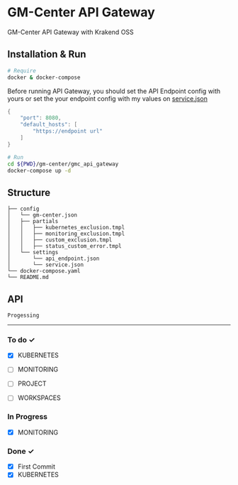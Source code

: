 # GM-Center API Gateway
GM-Center API Gateway with Krakend OSS

## Installation & Run
```bash
# Require
docker & docker-compose
```

Before running API Gateway, you should set the API Endpoint config with yours or set the your endpoint config with my values on [service.json](https://github.com/gedge-platform/gm-center/blob/main/gmc_api_gateway/config/settings/service.json)
```go
{
    "port": 8080,
    "default_hosts": [
        "https://endpoint url"
    ]
}
```

```bash
# Run
cd ${PWD}/gm-center/gmc_api_gateway
docker-compose up -d
```


## Structure
```
├── config
│   └── gm-center.json
│   ├── partials
│   │   ├── kubernetes_exclusion.tmpl
│   │   ├── monitoring_exclusion.tmpl
│   │   ├── custom_exclusion.tmpl
│   │   ├── status_custom_error.tmpl
│   └── settings
│       └── api_endpoint.json
│       └── service.json
└── docker-compose.yaml
└── README.md
```

## API

```
Progessing
```

---

### To do ✓
- [x] KUBERNETES
- [ ] MONITORING
- [ ] PROJECT
- [ ] WORKSPACES


### In Progress
- [x] MONITORING

### Done ✓
- [x] First Commit
- [x] KUBERNETES
